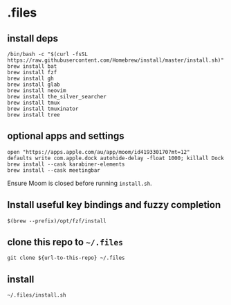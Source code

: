 # .files

## install deps

```
/bin/bash -c "$(curl -fsSL https://raw.githubusercontent.com/Homebrew/install/master/install.sh)"
brew install bat
brew install fzf
brew install gh
brew install glab
brew install neovim
brew install the_silver_searcher
brew install tmux
brew install tmuxinator
brew install tree
```

## optional apps and settings

```
open "https://apps.apple.com/au/app/moom/id419330170?mt=12"
defaults write com.apple.dock autohide-delay -float 1000; killall Dock
brew install --cask karabiner-elements
brew install --cask meetingbar
```

Ensure Moom is closed before running `install.sh`.


## Install useful key bindings and fuzzy completion

```
$(brew --prefix)/opt/fzf/install
```

## clone this repo to `~/.files`

```
git clone ${url-to-this-repo} ~/.files
```

## install

```
~/.files/install.sh
```
